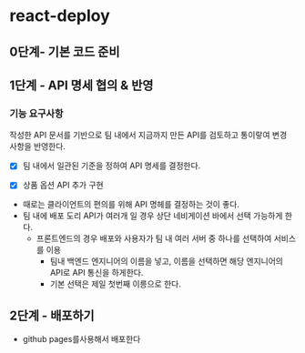 # react-deploy

## 0단계- 기본 코드 준비

## 1단계 - API 명세 협의 & 반영

### 기능 요구사항

작성한 API 문서를 기반으로 팀 내에서 지금까지 만든 API를 검토하고 통이랗여 변경 사항을 반영한다.

-[x] 팀 내에서 일관된 기준을 정하여 API 명세를 결정한다.

- [x] 상품 옵션 API 추가 구현

- 때로는 클라이언트의 편의를 위해 API 명헤를 결정하는 것이 좋다.
- 팀 내에 배포 도리 API가 여러개 일 경우 상단 네비게이션 바에서 선택 가능하게 한다.
  - 프론트엔드의 경우 배포와 사용자가 팀 내 여러 서버 중 하나를 선택하여 서비스를 이용
    - 팀내 백엔드 엔지니어의 이름을 넣고, 이름을 선택하면 해당 엔지니어의 API로 API 통신을 하게한다.
    - 기본 선택은 제일 첫번째 이릉으로 한다.

## 2단계 - 배포하기

- github pages를사용해서 배포한다